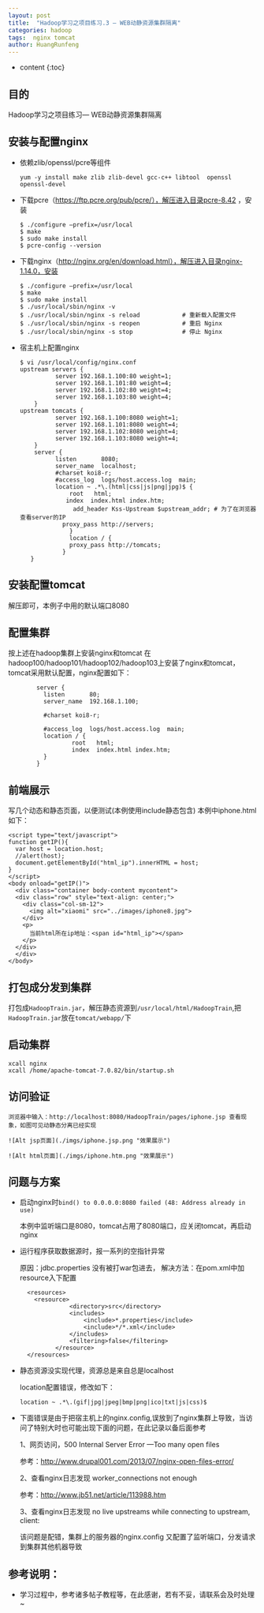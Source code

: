 ```yaml
---
layout: post
title:  "Hadoop学习之项目练习.3 — WEB动静资源集群隔离"
categories: hadoop
tags:  nginx tomcat
author: HuangRunfeng
---
```


* content
{:toc}

## 目的

Hadoop学习之项目练习— WEB动静资源集群隔离





## 安装与配置nginx
* 依赖zlib/openssl/pcre等组件

  ```
  yum -y install make zlib zlib-devel gcc-c++ libtool  openssl openssl-devel
  ```

* 下载pcre（https://ftp.pcre.org/pub/pcre/），解压进入目录pcre-8.42 ，安装

  ```
  $ ./configure —prefix=/usr/local
  $ make
  $ sudo make install
  $ pcre-config --version
  ```

* 下载nginx（http://nginx.org/en/download.html），解压进入目录nginx-1.14.0，安装

  ```
  $ ./configure —prefix=/usr/local
  $ make
  $ sudo make install
  $ ./usr/local/sbin/nginx -v
  $ ./usr/local/sbin/nginx -s reload            # 重新载入配置文件
  $ ./usr/local/sbin/nginx -s reopen            # 重启 Nginx
  $ ./usr/local/sbin/nginx -s stop              # 停止 Nginx
  ```

* 宿主机上配置nginx 
  
  ```
  $ vi /usr/local/config/nginx.conf
  upstream servers {
            server 192.168.1.100:80 weight=1;
            server 192.168.1.101:80 weight=4;
            server 192.168.1.102:80 weight=4;
            server 192.168.1.103:80 weight=4;
      }
  upstream tomcats {
            server 192.168.1.100:8080 weight=1;
            server 192.168.1.101:8080 weight=4;
            server 192.168.1.102:8080 weight=4;
            server 192.168.1.103:8080 weight=4;
      }
      server {
            listen       8080;
            server_name  localhost;
            #charset koi8-r;
            #access_log  logs/host.access.log  main;
            location ~ .*\.(html|css|js|png|jpg)$ {
                root   html;
               index  index.html index.htm;
                 add_header Kss-Upstream $upstream_addr; # 为了在浏览器查看server的IP
              proxy_pass http://servers;
                }
                location / {
                proxy_pass http://tomcats;
              } 
     }
     ```

## 安装配置tomcat
  解压即可，本例子中用的默认端口8080

## 配置集群
  按上述在hadoop集群上安装nginx和tomcat
  在hadoop100/hadoop101/hadoop102/hadoop103上安装了nginx和tomcat，tomcat采用默认配置，nginx配置如下：
  
  ```
          server {
            listen       80;
            server_name  192.168.1.100;

            #charset koi8-r;

            #access_log  logs/host.access.log  main;
            location / {
                    root   html;
                    index  index.html index.htm;
            }
          }
  ```

## 前端展示
  写几个动态和静态页面，以便测试(本例使用include静态包含)
  本例中iphone.html 如下：
  
  ```
  <script type="text/javascript">
  function getIP(){
    var host = location.host;
    //alert(host);
    document.getElementById("html_ip").innerHTML = host;
  }
  </script>
  <body onload="getIP()">
    <div class="container body-content mycontent">
    <div class="row" style="text-align: center;">
      <div class="col-sm-12">
        <img alt="xiaomi" src="../images/iphone8.jpg">
      </div>
      <p>
        当前html所在ip地址：<span id="html_ip"></span>
      </p>
    </div>
    </div>
  </body>
 ```

## 打包成分发到集群
  打包成`HadoopTrain.jar`，解压静态资源到`/usr/local/html/HadoopTrain`,把`HadoopTrain.jar`放在`tomcat/webapp/`下

## 启动集群
   
  ```
  xcall nginx
  xcall /home/apache-tomcat-7.0.82/bin/startup.sh
  ```

## 访问验证
    浏览器中输入：http://localhost:8080/HadoopTrain/pages/iphone.jsp 查看现象，如图可见动静态分离已经实现

    ![Alt jsp页面](./imgs/iphone.jsp.png "效果展示")
    
    ![Alt html页面](./imgs/iphone.htm.png "效果展示")




## 问题与方案

* 启动nginx时`bind() to 0.0.0.0:8080 failed (48: Address already in use)`

  本例中监听端口是8080，tomcat占用了8080端口，应关闭tomcat，再启动nginx

* 运行程序获取数据源时，报一系列的空指针异常 

  原因：jdbc.properties 没有被打war包进去，
  解决方法：在pom.xml中加resource入下配置

  ```
    <resources>
      <resource>  
                <directory>src</directory>  
                <includes>  
                    <include>*.properties</include>  
                    <include>*/*.xml</include>  
                </includes>  
                <filtering>false</filtering>  
            </resource>
    </resources>
  ``` 

* 静态资源没实现代理，资源总是来自总是localhost

  location配置错误，修改如下：
  
  `location ~ .*\.(gif|jpg|jpeg|bmp|png|ico|txt|js|css)$`

* 下面错误是由于把宿主机上的nginx.config,误放到了nginx集群上导致，当访问了特别大时也可能出现下面的问题，在此记录以备后面参考

  1、网页访问，500 Internal Server Error  —Too many open files

     参考：http://www.drupal001.com/2013/07/nginx-open-files-error/


  2、查看nginx日志发现 worker_connections not enough

    参考：http://www.jb51.net/article/113988.htm

  3、查看nginx日志发现 no live upstreams while connecting to upstream, client:

    该问题是配错，集群上的服务器的nginx.config 又配置了监听端口，分发请求到集群其他机器导致



## 参考说明：

* 学习过程中，参考诸多帖子教程等，在此感谢，若有不妥，请联系会及时处理~